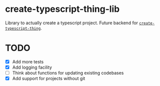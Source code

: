 # create-typescript-thing-lib

Library to actually create a typescript project. Future backend for
[`create-typescript-thing`](https://github.com/Zebreus/create-typescript-thing).

# TODO

- [x] Add more tests
- [x] Add logging facility
- [ ] Think about functions for updating existing codebases
- [x] Add support for projects without git
